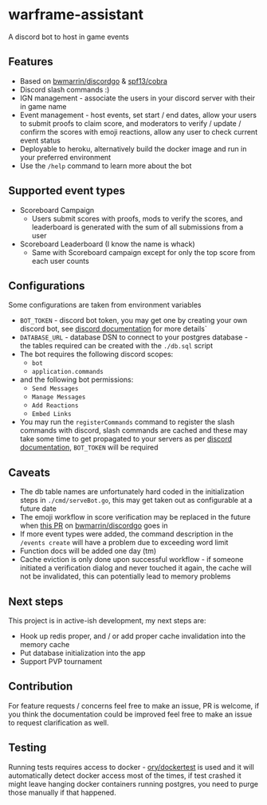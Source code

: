 # warframe-assistant

A discord bot to host in game events

## Features

- Based on [bwmarrin/discordgo](https://github.com/bwmarrin/discordgo) & [spf13/cobra](https://github.com/spf13/cobra)
- Discord slash commands :)
- IGN management - associate the users in your discord server with their in game name
- Event management - host events, set start / end dates, allow your users to submit proofs to claim score, and moderators to verify / update / confirm the scores with emoji reactions, allow any user to check current event status
- Deployable to heroku, alternatively build the docker image and run in your preferred environment
- Use the `/help` command to learn more about the bot

## Supported event types
- Scoreboard Campaign
  - Users submit scores with proofs, mods to verify the scores, and leaderboard is generated with the sum of all submissions from a user
- Scoreboard Leaderboard (I know the name is whack)
  - Same with Scoreboard campaign except for only the top score from each user counts

## Configurations

Some configurations are taken from environment variables
- `BOT_TOKEN` - discord bot token, you may get one by creating your own discord bot, see [discord documentation](https://discord.com/developers/docs/intro) for more details`
- `DATABASE_URL` - database DSN to connect to your postgres database - the tables required can be created with the `./db.sql` script
- The bot requires the following discord scopes:
  - `bot`
  - `application.commands`
- and the following bot permissions:
  - `Send Messages`
  - `Manage Messages`
  - `Add Reactions`
  - `Embed Links`
- You may run the `registerCommands` command to register the slash commands with discord, slash commands are cached and these may take some time to get propagated to your servers as per [discord documentation](https://discord.com/developers/docs/interactions/slash-commands#registering-a-command), `BOT_TOKEN` will be required
## Caveats

- The db table names are unfortunately hard coded in the initialization steps in `./cmd/serveBot.go`, this may get taken out as configurable at a future date
- The emoji workflow in score verification may be replaced in the future when [this PR](https://github.com/bwmarrin/discordgo/pull/933) on [bwmarrin/discordgo](https://github.com/bwmarrin/discordgo) goes in
- If more event types were added, the command description in the `/events create` will have a problem due to exceeding word limit
- Function docs will be added one day (tm)
- Cache eviction is only done upon successful workflow - if someone initiated a verification dialog and never touched it again, the cache will not be invalidated, this can potentially lead to memory problems

## Next steps

This project is in active-ish development, my next steps are:
- Hook up redis proper, and / or add proper cache invalidation into the memory cache
- Put database initialization into the app
- Support PVP tournament

## Contribution

For feature requests / concerns feel free to make an issue, PR is welcome, if you think the documentation could be improved feel free to make an issue to request clarification as well.

## Testing

Running tests requires access to docker - [ory/dockertest](https://github.com/ory/dockertest) is used and it will automatically detect docker access most of the times, if test crashed it might leave hanging docker containers running postgres, you need to purge those manually if that happened. 